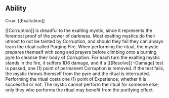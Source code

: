 ## Ability
Crux: [[Exaltation]]

[[Corruption]] is dreadful to the exalting mystic, since it represents the foremost proof of the power of darkness. Most exalting mystics do their utmost to not be tainted by Corruption, and should they fail they can always learn the ritual called Purging Fire. When performing the ritual, the mystic prepares themself with song and prayers before climbing onto a burning pyre to cleanse their body of Corruption. For each turn the exalting mystic stands in the fire, it suffers 1D6 damage, and if a \[[[Resolve]] –Damage\] test is passed, one (1) point of permanent Corruption is removed. If the test fails, the mystic throws themself from the pyre and the ritual is interrupted. Performing the ritual costs one (1) point of Experience, whether it is successful or not. The mystic cannot perform the ritual for someone else; only they who performs the ritual may benefit from the purifying effect.